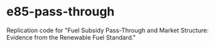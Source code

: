 # e85-pass-through
Replication code for "Fuel Subsidy Pass-Through and Market Structure: Evidence from the Renewable Fuel Standard." 
